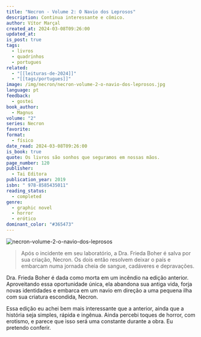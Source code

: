 ```yaml
---
title: "Necron - Volume 2: O Navio dos Leprosos"
description: Continua interessante e cômico.
author: Vítor Marçal
created_at: 2024-03-08T09:26:00
updated_at: 
is_post: true
tags:
  - livros
  - quadrinhos
  - portugues
related:
  - "[[leituras-de-2024]]"
  - "[[tags/portugues]]"
image: /img/necron/necron-volume-2-o-navio-dos-leprosos.jpg
language: pt
feedback:
  - gostei
book_author:
  - Magnus
volume: "2"
series: Necron
favorite: 
format:
  - físico
date_read: 2024-03-08T09:26:00
is_book: true
quote: Os livros são sonhos que seguramos em nossas mãos.
page_number: 120
publisher:
  - Tai Editora
publication_year: 2019
isbn: " 978-8585435011"
reading_status:
  - completed
genre:
  - graphic novel
  - horror
  - erótico
dominant_color: "#365473"
---
```


![necron-volume-2-o-navio-dos-leprosos](img/necron/necron-volume-2-o-navio-dos-leprosos.jpg)

> Após o incidente em seu laboratório, a Dra. Frieda Boher é salva por sua criação, Necron. Os dois então resolvem deixar o país e embarcam numa jornada cheia de sangue, cadáveres e depravações.

Dra. Frieda Boher é dada como morta em um incêndio na edição anterior. Aproveitando essa oportunidade única, ela abandona sua antiga vida, forja novas identidades e embarca em um navio em direção a uma pequena ilha com sua criatura escondida, Necron.

Essa edição eu achei bem mais interessante que a anterior, ainda que a história seja simples, rápida e ingênua. Ainda percebi toques de horror, com erotismo, e parece que isso será uma constante durante a obra. Eu pretendo conferir.